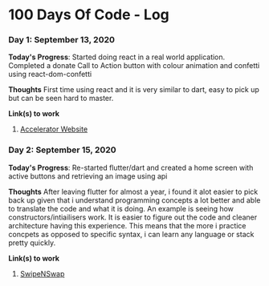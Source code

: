 # 100 Days Of Code - Log

### Day 1: September 13, 2020

**Today's Progress**: Started doing react in a real world application. Completed a donate Call to Action button with colour animation and confetti using react-dom-confetti

**Thoughts** First time using react and it is very similar to dart, easy to pick up but can be seen hard to master.

**Link(s) to work**
1. [Accelerator Website](https://github.com/Toronto-Tech-Mentoring/TTM-Gatsby/tree/rk/donate_btn)

### Day 2: September 15, 2020

**Today's Progress**: Re-started flutter/dart and created a home screen with active buttons and retrieving an image using api

**Thoughts** After leaving flutter for almost a year, i found it alot easier to pick back up given that i understand programming concepts a lot better and able to translate the code and what it is doing. An example is seeing how constructors/intiailisers work. It is easier to figure out the code and cleaner architecture having this experience. This means that the more i practice concpets as opposed to specific syntax, i can learn any language or stack pretty quickly.

**Link(s) to work**
1. [SwipeNSwap](git@github.com:rishFilet/swipe_n_swap.git)
